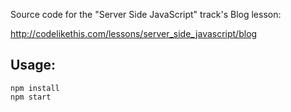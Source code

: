 
Source code for the "Server Side JavaScript" track's Blog lesson:

http://codelikethis.com/lessons/server_side_javascript/blog

## Usage:

```
npm install
npm start
```
